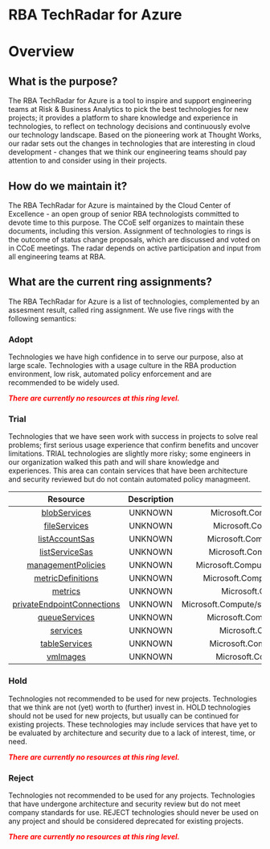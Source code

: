
RBA TechRadar for Azure
=======================

# Overview

## What is the purpose?


The RBA TechRadar for Azure is a tool to inspire and support engineering teams at Risk & Business Analytics to pick the best technologies for new projects; it provides a platform to share knowledge and experience in technologies, to reflect on technology decisions and continuously evolve our technology landscape.  Based on the pioneering work at Thought Works, our radar sets out the changes in technologies that are interesting in cloud development - changes that we think our engineering teams should pay attention to and consider using in their projects.
## How do we maintain it?


The RBA TechRadar for Azure is maintained by the Cloud Center of Excellence - an open group of senior RBA technologists committed to devote time to this purpose.  The CCoE self organizes to maintain these documents, including this version.  Assignment of technologies to rings is the outcome of status change proposals, which are discussed and voted on in CCoE meetings.  The radar depends on active participation and input from all engineering teams at RBA.
## What are the current ring assignments?


The RBA TechRadar for Azure is a list of technologies, complemented by an assesment result, called ring assignment.  We use five rings with the following semantics:
### Adopt


Technologies we have high confidence in to serve our purpose, also at large scale.  Technologies with a usage culture in the RBA production environment, low risk, automated policy enforcement and are recommended to be widely used.  
  
***<font color="red"> There are currently no resources at this ring level. </font>***
### Trial


Technologies that we have seen work with success in projects to solve real problems;  first serious usage experience that confirm benefits and uncover limitations.  TRIAL technologies are slightly more risky; some engineers in our organization walked this path and will share knowledge and experiences.  This area can contain services that have been architecture and security reviewed but do not contain automated policy managmeent.  

|Resource|Description|Path|Status|
| :---: | :---: | :---: | :---: |
|[blobServices](https://github.com/openrba/python-azure-techradar/blob/master/Microsoft.Compute/storageAccounts/blobServices)|UNKNOWN|Microsoft.Compute/storageAccounts/blobServices|TRIAL|
|[fileServices](https://github.com/openrba/python-azure-techradar/blob/master/Microsoft.Compute/storageAccounts/fileServices)|UNKNOWN|Microsoft.Compute/storageAccounts/fileServices|TRIAL|
|[listAccountSas](https://github.com/openrba/python-azure-techradar/blob/master/Microsoft.Compute/storageAccounts/listAccountSas)|UNKNOWN|Microsoft.Compute/storageAccounts/listAccountSas|TRIAL|
|[listServiceSas](https://github.com/openrba/python-azure-techradar/blob/master/Microsoft.Compute/storageAccounts/listServiceSas)|UNKNOWN|Microsoft.Compute/storageAccounts/listServiceSas|TRIAL|
|[managementPolicies](https://github.com/openrba/python-azure-techradar/blob/master/Microsoft.Compute/storageAccounts/managementPolicies)|UNKNOWN|Microsoft.Compute/storageAccounts/managementPolicies|TRIAL|
|[metricDefinitions](https://github.com/openrba/python-azure-techradar/blob/master/Microsoft.Compute/storageAccounts/metricDefinitions)|UNKNOWN|Microsoft.Compute/storageAccounts/metricDefinitions|TRIAL|
|[metrics](https://github.com/openrba/python-azure-techradar/blob/master/Microsoft.Compute/storageAccounts/metrics)|UNKNOWN|Microsoft.Compute/storageAccounts/metrics|TRIAL|
|[privateEndpointConnections](https://github.com/openrba/python-azure-techradar/blob/master/Microsoft.Compute/storageAccounts/privateEndpointConnections)|UNKNOWN|Microsoft.Compute/storageAccounts/privateEndpointConnections|TRIAL|
|[queueServices](https://github.com/openrba/python-azure-techradar/blob/master/Microsoft.Compute/storageAccounts/queueServices)|UNKNOWN|Microsoft.Compute/storageAccounts/queueServices|TRIAL|
|[services](https://github.com/openrba/python-azure-techradar/blob/master/Microsoft.Compute/storageAccounts/services)|UNKNOWN|Microsoft.Compute/storageAccounts/services|TRIAL|
|[tableServices](https://github.com/openrba/python-azure-techradar/blob/master/Microsoft.Compute/storageAccounts/tableServices)|UNKNOWN|Microsoft.Compute/storageAccounts/tableServices|TRIAL|
|[vmImages](https://github.com/openrba/python-azure-techradar/blob/master/Microsoft.Compute/storageAccounts/vmImages)|UNKNOWN|Microsoft.Compute/storageAccounts/vmImages|TRIAL|

### Hold


Technologies not recommended to be used for new projects. Technologies that we think are not (yet) worth to (further) invest in.  HOLD technologies should not be used for new projects, but usually can be continued for existing projects.  These technologies may include services that have yet to be evaluated by architecture and security due to a lack of interest, time, or need.  
  
***<font color="red"> There are currently no resources at this ring level. </font>***
### Reject


Technologies not recommended to be used for any projects. Technologies that have undergone architecture and security review but do not meet company standards for use.  REJECT technologies should never be used on any project and should be considered deprecated for existing projects.  
  
***<font color="red"> There are currently no resources at this ring level. </font>***